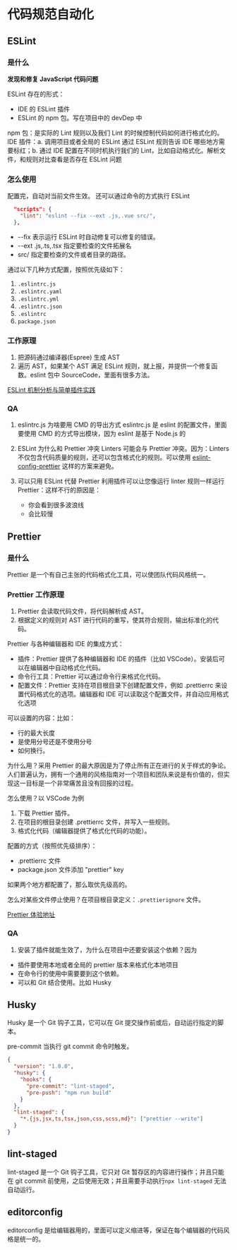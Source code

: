 # 代码规范自动化

## ESLint

### 是什么

**发现和修复 JavaScript 代码问题**

ESLint 存在的形式：

- IDE 的 ESLint 插件
- ESLint 的 npm 包。写在项目中的 devDep 中

npm 包：是实际的 Lint 规则以及我们 Lint 的时候控制代码如何进行格式化的。
IDE 插件：a. 调用项目或者全局的 ESLint 通过 ESLint 规则告诉 IDE 哪些地方需要标红；b. 通过 IDE 配置在不同时机执行我们的 Lint，比如自动格式化。解析文件，和规则对比查看是否存在 ESLint 问题

### 怎么使用

配置完，自动对当前文件生效。
还可以通过命令的方式执行 ESLint

```json
  "scripts": {
    "lint": "eslint --fix --ext .js,.vue src/",
  },
```
* --fix 表示运行 ESLint 时自动修复可以修复的错误。
* --ext .js,.ts,.tsx 指定要检查的文件拓展名
* src/ 指定要检查的文件或者目录的路径。

通过以下几种方式配置，按照优先级如下：

1. `.eslintrc.js`
2. `.eslintrc.yaml`
3. `.eslintrc.yml`
4. `.eslintrc.json`
5. `.eslintrc`
6. `package.json`

### 工作原理

1. 把源码通过编译器(Espree) 生成 AST
2. 遍历 AST，如果某个 AST 满足 ESLint 规则，就上报，并提供一个修复函数。eslint 包中 SourceCode，里面有很多方法。

[ESLint 机制分析与简单插件实践](https://zhuanlan.zhihu.com/p/605859109)

### QA

1. eslintrc.js 为啥要用 CMD 的导出方式
   eslintrc.js 是 eslint 的配置文件，里面要使用 CMD 的方式导出模块，因为 eslint 是基于 Node.js 的

2. ESLint 为什么和 Prettier 冲突
   Linters 可能会与 Prettier 冲突。因为：Linters 不仅包含代码质量的规则，还可以包含格式化的规则。可以使用 [eslint-config-prettier](https://github.com/prettier/eslint-config-prettier) 这样的方案来避免。

3. 可以只用 ESLint 代替 Prettier
   利用插件可以让您像运行 linter 规则一样运行 Prettier：这样不行的原因是：
   - 你会看到很多波浪线
   - 会比较慢

## Prettier

### 是什么

Prettier 是一个有自己主张的代码格式化工具，可以使团队代码风格统一。

### Prettier 工作原理

1. Prettier 会读取代码文件，将代码解析成 AST。
2. 根据定义的规则对 AST 进行代码的重写，使其符合规则，输出标准化的代码。

Prettier 与各种编辑器和 IDE 的集成方式：

- 插件：Prettier 提供了各种编辑器和 IDE 的插件（比如 VSCode）。安装后可以在编辑器中自动格式化代码。
- 命令行工具：Prettier 可以通过命令行来格式化代码。
- 配置文件：Prettier 支持在项目根目录下创建配置文件，例如 .prettierrc 来设置代码格式化的选项。编辑器和 IDE 可以读取这个配置文件，并自动应用格式化选项

可以设置的内容：比如：

- 行的最大长度
- 是使用分号还是不使用分号
- 如何换行。

为什么用？采用 Prettier 的最大原因是为了停止所有正在进行的关于样式的争论。人们普遍认为，拥有一个通用的风格指南对一个项目和团队来说是有价值的，但实现这一目标是一个非常痛苦且没有回报的过程。

怎么使用？以 VSCode 为例

1. 下载 Prettier 插件。
2. 在项目的根目录创建 .prettierrc 文件，并写入一些规则。
3. 格式化代码（编辑器提供了格式化代码的功能）。

配置的方式（按照优先级排序）：

- .prettierrc 文件
- package.json 文件添加 "prettier" key

如果两个地方都配置了，那么取优先级高的。

怎么对某些文件停止使用？在项目根目录定义：`.prettierignore` 文件。

[Prettier 体验地址](https://www.prettier.cn/playground/)

### QA

1. 安装了插件就能生效了，为什么在项目中还要安装这个依赖？因为

- 插件要使用本地或者全局的 prettier 版本来格式化本地项目
- 在命令行的使用中需要要到这个依赖。
- 可以和 Git 结合使用。比如 Husky

## Husky

Husky 是一个 Git 钩子工具，它可以在 Git 提交操作前或后，自动运行指定的脚本。

pre-commit 当执行 git commit 命令时触发。

```json
{
  "version": "1.0.0",
  "husky": {
    "hooks": {
      "pre-commit": "lint-staged",
      "pre-push": "npm run build"
    }
  },
  "lint-staged": {
    "*.{js,jsx,ts,tsx,json,css,scss,md}": ["prettier --write"]
  }
}
```

## lint-staged

lint-staged 是一个 Git 钩子工具，它只对 Git 暂存区的内容进行操作；并且只能在 git commit 前使用，之后使用无效；并且需要手动执行`npx lint-staged` 无法自动运行。

## editorconfig

editorconfig 是给编辑器用的，里面可以定义缩进等，保证在每个编辑器的代码风格是统一的。
